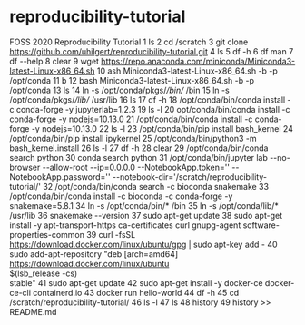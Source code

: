 # reproducibility-tutorial
FOSS 2020 Reproducibility Tutorial
    1  ls
    2  cd /scratch
    3  git clone https://github.com/uhilgert/reproducibility-tutorial.git
    4  ls
    5  df -h
    6  df man
    7  df --help
    8  clear
    9  wget https://repo.anaconda.com/miniconda/Miniconda3-latest-Linux-x86_64.sh
   10  ash Miniconda3-latest-Linux-x86_64.sh -b -p /opt/conda
   11  b
   12  bash Miniconda3-latest-Linux-x86_64.sh -b -p /opt/conda
   13  ls
   14  ln -s /opt/conda/pkgs/*/bin/* /bin
   15  ln -s /opt/conda/pkgs/*/lib/* /usr/lib
   16  ls
   17  df -h
   18  /opt/conda/bin/conda install -c conda-forge -y jupyterlab=1.2.3
   19  ls -l
   20  opt/conda/bin/conda install -c conda-forge -y nodejs=10.13.0
   21  /opt/conda/bin/conda install -c conda-forge -y nodejs=10.13.0
   22  ls -l
   23  /opt/conda/bin/pip install bash_kernel
   24  /opt/conda/bin/pip install ipykernel
   25  /opt/conda/bin/python3 -m bash_kernel.install
   26  ls -l
   27  df -h
   28  clear
   29  /opt/conda/bin/conda search python
   30  conda search python
   31  /opt/conda/bin/jupyter lab --no-browser --allow-root --ip=0.0.0.0 --NotebookApp.token='' --NotebookApp.password='' --notebook-dir='/scratch/reproducibility-tutorial/'
   32  /opt/conda/bin/conda search -c bioconda snakemake
   33  /opt/conda/bin/conda install -c bioconda -c conda-forge -y snakemake=5.8.1
   34  ln -s /opt/conda/bin/* /bin
   35  ln -s /opt/conda/lib/* /usr/lib
   36  snakemake --version
   37  sudo apt-get update
   38  sudo apt-get install -y apt-transport-https ca-certificates curl gnupg-agent software-properties-common
   39  curl -fsSL https://download.docker.com/linux/ubuntu/gpg | sudo apt-key add -
   40  sudo add-apt-repository  "deb [arch=amd64] https://download.docker.com/linux/ubuntu \
 $(lsb_release -cs) \
 stable"
   41  sudo apt-get update
   42  sudo apt-get install -y docker-ce docker-ce-cli containerd.io
   43  docker run hello-world
   44  df -h
   45  cd /scratch/reproducibility-tutorial/
   46  ls -l
   47  ls
   48  history
   49  history >> README.md
